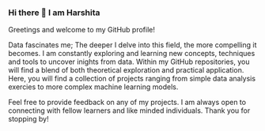 ### Hi there 👋 I am Harshita

Greetings and welcome to my GitHub profile!

Data fascinates me; The deeper I delve into this field, the more compelling it becomes. I am constantly exploring and learning new concepts, techniques and tools to uncover inights from data.
Within my GitHub repositories, you will find a blend of both theoretical exploration and practical application. Here, you will find a collection of projects ranging from simple data analysis exercies to more complex machine learning models.

Feel free to provide feedback on any of my projects. 
I am always open to connecting with fellow learners and like minded individuals.
Thank you for stopping by! 
